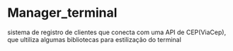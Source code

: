 <h1> Manager_terminal</h1>
<p> sistema de registro de clientes que conecta com uma API de CEP(ViaCep), que ultiliza algumas bibliotecas para estilização do terminal</p>